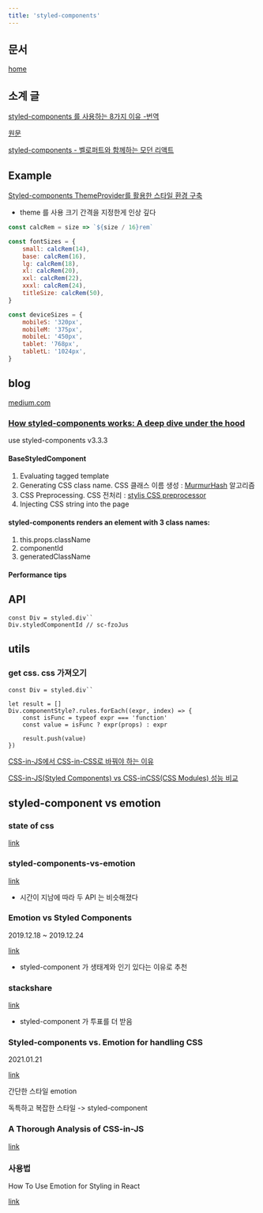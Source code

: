 ```yaml
---
title: 'styled-components'
---
```


## 문서

[home](https://styled-components.com/)

## 소계 글

[styled-components 를 사용하는 8가지 이유 -번역](https://analogcoding.tistory.com/181)

[원문](https://blog.logrocket.com/8-reasons-to-use-styled-components-cf3788f0bb4d/)

[styled-components - 벨로퍼트와 함께하는 모던 리액트](https://react.vlpt.us/styling/03-styled-components.html)

## Example

[Styled-components ThemeProvider를 활용한 스타일 환경 구축](https://velog.io/@hoi/Styled-components-ThemeProvider%EB%A5%BC-%ED%99%9C%EC%9A%A9%ED%95%9C-%EC%8A%A4%ED%83%80%EC%9D%BC-%ED%99%98%EA%B2%BD-%EA%B5%AC%EC%B6%95)

-   theme 를 사용 크기 간격을 지정한게 인상 깊다

```javascript
const calcRem = size => `${size / 16}rem`
```

```javascript
const fontSizes = {
    small: calcRem(14),
    base: calcRem(16),
    lg: calcRem(18),
    xl: calcRem(20),
    xxl: calcRem(22),
    xxxl: calcRem(24),
    titleSize: calcRem(50),
}

const deviceSizes = {
    mobileS: '320px',
    mobileM: '375px',
    mobileL: '450px',
    tablet: '768px',
    tabletL: '1024px',
}
```

## blog

[medium.com](https://medium.com/styled-components)

### [How styled-components works: A deep dive under the hood](https://medium.com/styled-components/how-styled-components-works-618a69970421)

use styled-components v3.3.3

#### BaseStyledComponent

1. Evaluating tagged template
2. Generating CSS class name. CSS 클래스 이름 생성 : [MurmurHash](https://www.wikiwand.com/en/MurmurHash) 알고리즘
3. CSS Preprocessing. CSS 전처리 : [stylis CSS preprocessor](https://github.com/thysultan/stylis.js)
4. Injecting CSS string into the page

#### styled-components renders an element with 3 class names:

1. this.props.className
2. componentId
3. generatedClassName

#### Performance tips

## API

```
const Div = styled.div``
Div.styledComponentId // sc-fzoJus
```

## utils

### get css. css 가져오기

```
const Div = styled.div``

let result = []
Div.componentStyle?.rules.forEach((expr, index) => {
    const isFunc = typeof expr === 'function'
    const value = isFunc ? expr(props) : expr

    result.push(value)
})

```

[CSS-in-JS에서 CSS-in-CSS로 바꿔야 하는 이유](https://blueshw.github.io/2020/09/14/why-css-in-css/)

[CSS-in-JS(Styled Components) vs CSS-inCSS(CSS Modules) 성능 비교](https://blueshw.github.io/2020/09/27/css-in-js-vs-css-modules/)

## styled-component vs emotion

### state of css

[link](https://2020.stateofcss.com/ko-KR/technologies/css-in-js)

### styled-components-vs-emotion

[link](https://github.com/jsjoeio/styled-components-vs-emotion)

-   시간이 지남에 따라 두 API 는 비슷해졌다

### Emotion vs Styled Components

2019.12.18 ~ 2019.12.24

[link](https://spectrum.chat/styled-components/general/emotion-vs-styled-components~706ff9c8-f06d-4433-a42c-cc158d385089)

-   styled-component 가 생태계와 인기 있다는 이유로 추천

### stackshare

[link](https://stackshare.io/stackups/emotion-vs-styled-components)

-   styled-component 가 투표를 더 받음

### Styled-components vs. Emotion for handling CSS

2021.01.21

[link](https://blog.logrocket.com/styled-components-vs-emotion-for-handling-css/)

간단한 스타일 emotion

독특하고 복잡한 스타일 -> styled-component

### A Thorough Analysis of CSS-in-JS

[link](https://css-tricks.com/a-thorough-analysis-of-css-in-js/)

### 사용법

How To Use Emotion for Styling in React

[link](https://www.digitalocean.com/community/tutorials/react-react-emotion)
